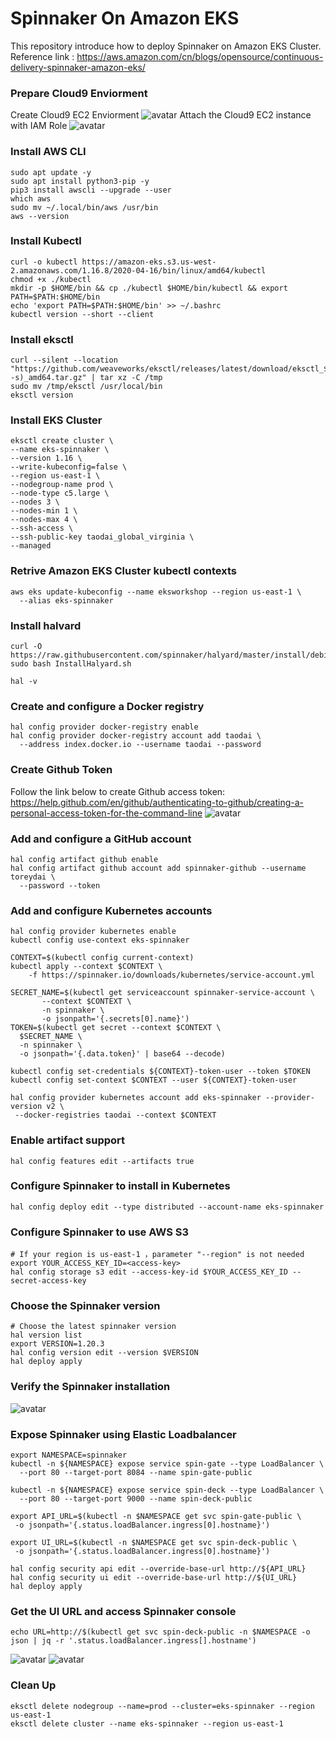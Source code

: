 # Spinnaker On Amazon EKS
This repository introduce how to deploy Spinnaker on Amazon EKS Cluster.
<br>Reference link : https://aws.amazon.com/cn/blogs/opensource/continuous-delivery-spinnaker-amazon-eks/

### Prepare Cloud9 Enviorment

Create Cloud9 EC2 Enviorment
![avatar](https://github.com/toreydai/spinnaker-on-eks/blob/master/resources/spin1.png)
Attach the Cloud9 EC2 instance with IAM Role
![avatar](https://github.com/toreydai/spinnaker-on-eks/blob/master/resources/spin2.png)

### Install AWS CLI

```
sudo apt update -y
sudo apt install python3-pip -y
pip3 install awscli --upgrade --user
which aws
sudo mv ~/.local/bin/aws /usr/bin
aws --version
```
### Install Kubectl

```
curl -o kubectl https://amazon-eks.s3.us-west-2.amazonaws.com/1.16.8/2020-04-16/bin/linux/amd64/kubectl
chmod +x ./kubectl
mkdir -p $HOME/bin && cp ./kubectl $HOME/bin/kubectl && export PATH=$PATH:$HOME/bin
echo 'export PATH=$PATH:$HOME/bin' >> ~/.bashrc
kubectl version --short --client
```
### Install eksctl

```
curl --silent --location "https://github.com/weaveworks/eksctl/releases/latest/download/eksctl_$(uname -s)_amd64.tar.gz" | tar xz -C /tmp
sudo mv /tmp/eksctl /usr/local/bin
eksctl version
```

### Install EKS Cluster

```  
eksctl create cluster \
--name eks-spinnaker \
--version 1.16 \
--write-kubeconfig=false \
--region us-east-1 \
--nodegroup-name prod \
--node-type c5.large \
--nodes 3 \
--nodes-min 1 \
--nodes-max 4 \
--ssh-access \
--ssh-public-key taodai_global_virginia \
--managed
```
### Retrive Amazon EKS Cluster kubectl contexts

```
aws eks update-kubeconfig --name eksworkshop --region us-east-1 \
  --alias eks-spinnaker
```
### Install halvard

```
curl -O https://raw.githubusercontent.com/spinnaker/halyard/master/install/debian/InstallHalyard.sh
sudo bash InstallHalyard.sh

hal -v
```
### Create and configure a Docker registry

```
hal config provider docker-registry enable 
hal config provider docker-registry account add taodai \
  --address index.docker.io --username taodai --password
```
### Create Github Token

Follow the link below to create Github access token:
<br>https://help.github.com/en/github/authenticating-to-github/creating-a-personal-access-token-for-the-command-line
![avatar](https://github.com/toreydai/spinnaker-on-eks/blob/master/resources/spin4.png)

### Add and configure a GitHub account

```
hal config artifact github enable
hal config artifact github account add spinnaker-github --username toreydai \
  --password --token
```
### Add and configure Kubernetes accounts

```
hal config provider kubernetes enable
kubectl config use-context eks-spinnaker

CONTEXT=$(kubectl config current-context)
kubectl apply --context $CONTEXT \
    -f https://spinnaker.io/downloads/kubernetes/service-account.yml

SECRET_NAME=$(kubectl get serviceaccount spinnaker-service-account \
       --context $CONTEXT \
       -n spinnaker \
       -o jsonpath='{.secrets[0].name}')
TOKEN=$(kubectl get secret --context $CONTEXT \
  $SECRET_NAME \
  -n spinnaker \
  -o jsonpath='{.data.token}' | base64 --decode)
  
kubectl config set-credentials ${CONTEXT}-token-user --token $TOKEN
kubectl config set-context $CONTEXT --user ${CONTEXT}-token-user

hal config provider kubernetes account add eks-spinnaker --provider-version v2 \
 --docker-registries taodai --context $CONTEXT
```
### Enable artifact support

```
hal config features edit --artifacts true
```
### Configure Spinnaker to install in Kubernetes

```
hal config deploy edit --type distributed --account-name eks-spinnaker
```
### Configure Spinnaker to use AWS S3

```
# If your region is us-east-1 ，parameter "--region" is not needed
export YOUR_ACCESS_KEY_ID=<access-key>
hal config storage s3 edit --access-key-id $YOUR_ACCESS_KEY_ID --secret-access-key
```
### Choose the Spinnaker version

```
# Choose the latest spinnaker version
hal version list
export VERSION=1.20.3
hal config version edit --version $VERSION
hal deploy apply
```
### Verify the Spinnaker installation
![avatar](https://github.com/toreydai/spinnaker-on-eks/blob/master/resources/spin5.png)

### Expose Spinnaker using Elastic Loadbalancer

```
export NAMESPACE=spinnaker
kubectl -n ${NAMESPACE} expose service spin-gate --type LoadBalancer \
  --port 80 --target-port 8084 --name spin-gate-public 

kubectl -n ${NAMESPACE} expose service spin-deck --type LoadBalancer \
  --port 80 --target-port 9000 --name spin-deck-public

export API_URL=$(kubectl -n $NAMESPACE get svc spin-gate-public \
 -o jsonpath='{.status.loadBalancer.ingress[0].hostname}')

export UI_URL=$(kubectl -n $NAMESPACE get svc spin-deck-public \
 -o jsonpath='{.status.loadBalancer.ingress[0].hostname}')

hal config security api edit --override-base-url http://${API_URL}
hal config security ui edit --override-base-url http://${UI_URL}
hal deploy apply
```
### Get the UI URL and access Spinnaker console

```
echo URL=http://$(kubectl get svc spin-deck-public -n $NAMESPACE -o json | jq -r '.status.loadBalancer.ingress[].hostname')
```
![avatar](https://github.com/toreydai/spinnaker-on-eks/blob/master/resources/spin6.png)
![avatar](https://github.com/toreydai/spinnaker-on-eks/blob/master/resources/spin7.png)

### Clean Up

```
eksctl delete nodegroup --name=prod --cluster=eks-spinnaker --region us-east-1
eksctl delete cluster --name eks-spinnaker --region us-east-1
```
